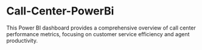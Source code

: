 # Call-Center-PowerBi
This Power BI dashboard provides a comprehensive overview of call center performance metrics, focusing on customer service efficiency and agent productivity. 
